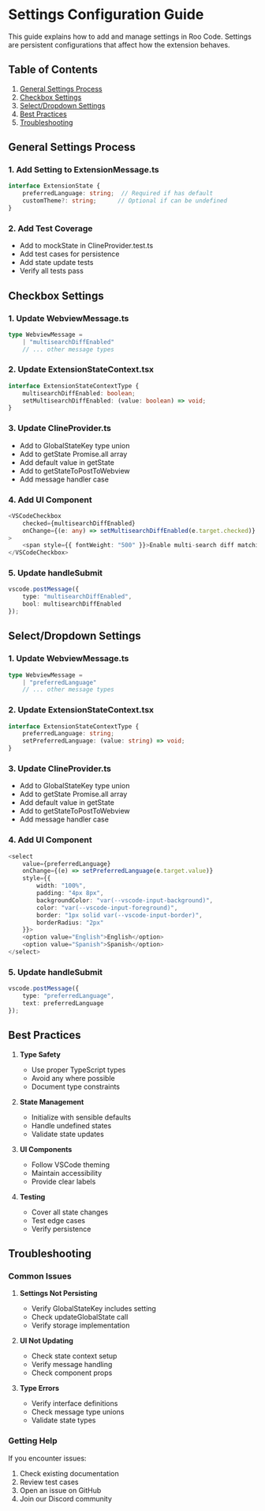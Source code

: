 # Settings Configuration Guide

This guide explains how to add and manage settings in Roo Code. Settings are persistent configurations that affect how the extension behaves.

## Table of Contents

1. [General Settings Process](#general-settings-process)
2. [Checkbox Settings](#checkbox-settings)
3. [Select/Dropdown Settings](#selectdropdown-settings)
4. [Best Practices](#best-practices)
5. [Troubleshooting](#troubleshooting)

## General Settings Process

### 1. Add Setting to ExtensionMessage.ts
```typescript
interface ExtensionState {
    preferredLanguage: string;  // Required if has default
    customTheme?: string;      // Optional if can be undefined
}
```

### 2. Add Test Coverage
- Add to mockState in ClineProvider.test.ts
- Add test cases for persistence
- Add state update tests
- Verify all tests pass

## Checkbox Settings

### 1. Update WebviewMessage.ts
```typescript
type WebviewMessage = 
    | "multisearchDiffEnabled"
    // ... other message types
```

### 2. Update ExtensionStateContext.tsx
```typescript
interface ExtensionStateContextType {
    multisearchDiffEnabled: boolean;
    setMultisearchDiffEnabled: (value: boolean) => void;
}
```

### 3. Update ClineProvider.ts
- Add to GlobalStateKey type union
- Add to getState Promise.all array
- Add default value in getState
- Add to getStateToPostToWebview
- Add message handler case

### 4. Add UI Component
```typescript
<VSCodeCheckbox
    checked={multisearchDiffEnabled}
    onChange={(e: any) => setMultisearchDiffEnabled(e.target.checked)}
>
    <span style={{ fontWeight: "500" }}>Enable multi-search diff matching</span>
</VSCodeCheckbox>
```

### 5. Update handleSubmit
```typescript
vscode.postMessage({ 
    type: "multisearchDiffEnabled", 
    bool: multisearchDiffEnabled 
});
```

## Select/Dropdown Settings

### 1. Update WebviewMessage.ts
```typescript
type WebviewMessage = 
    | "preferredLanguage"
    // ... other message types
```

### 2. Update ExtensionStateContext.tsx
```typescript
interface ExtensionStateContextType {
    preferredLanguage: string;
    setPreferredLanguage: (value: string) => void;
}
```

### 3. Update ClineProvider.ts
- Add to GlobalStateKey type union
- Add to getState Promise.all array
- Add default value in getState
- Add to getStateToPostToWebview
- Add message handler case

### 4. Add UI Component
```typescript
<select
    value={preferredLanguage}
    onChange={(e) => setPreferredLanguage(e.target.value)}
    style={{
        width: "100%",
        padding: "4px 8px",
        backgroundColor: "var(--vscode-input-background)",
        color: "var(--vscode-input-foreground)",
        border: "1px solid var(--vscode-input-border)",
        borderRadius: "2px"
    }}>
    <option value="English">English</option>
    <option value="Spanish">Spanish</option>
</select>
```

### 5. Update handleSubmit
```typescript
vscode.postMessage({ 
    type: "preferredLanguage", 
    text: preferredLanguage 
});
```

## Best Practices

1. **Type Safety**
   - Use proper TypeScript types
   - Avoid any where possible
   - Document type constraints

2. **State Management**
   - Initialize with sensible defaults
   - Handle undefined states
   - Validate state updates

3. **UI Components**
   - Follow VSCode theming
   - Maintain accessibility
   - Provide clear labels

4. **Testing**
   - Cover all state changes
   - Test edge cases
   - Verify persistence

## Troubleshooting

### Common Issues

1. **Settings Not Persisting**
   - Verify GlobalStateKey includes setting
   - Check updateGlobalState call
   - Verify storage implementation

2. **UI Not Updating**
   - Check state context setup
   - Verify message handling
   - Check component props

3. **Type Errors**
   - Verify interface definitions
   - Check message type unions
   - Validate state types

### Getting Help

If you encounter issues:
1. Check existing documentation
2. Review test cases
3. Open an issue on GitHub
4. Join our Discord community